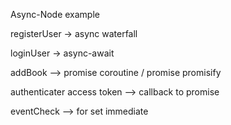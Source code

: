 
Async-Node example


 registerUser -> async waterfall

 loginUser -> async-await

 addBook  --> promise coroutine / promise promisify

 authenticater access token --> callback to promise 

 eventCheck --> for set immediate 


